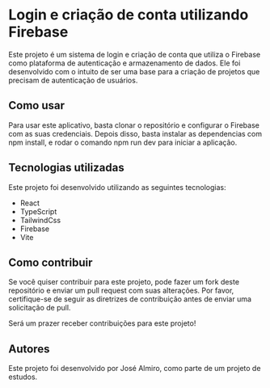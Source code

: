 <h1>Login e criação de conta utilizando Firebase</h1>
<p>Este projeto é um sistema de login e criação de conta que utiliza o Firebase como plataforma de autenticação e armazenamento de dados. Ele foi desenvolvido com o intuito de ser uma base para a criação de projetos que precisam de autenticação de usuários.</p>

<h2>Como usar</h1>
<p>Para usar este aplicativo, basta clonar o repositório e configurar o Firebase com as suas credenciais. Depois disso, basta instalar as dependencias com npm install, e rodar o comando npm run dev para iniciar a aplicação.</p>

<h2>Tecnologias utilizadas</h2>
<p>Este projeto foi desenvolvido utilizando as seguintes tecnologias:</p>
<ul>
<li>React</li>
<li>TypeScript</li>
<li>TailwindCss</li>
<li>Firebase</li>
<li>Vite</li>
</ul>

<h2>Como contribuir</h2>
<p>Se você quiser contribuir para este projeto, pode fazer um fork deste repositório e enviar um pull request com suas alterações. Por favor, certifique-se de seguir as diretrizes de contribuição antes de enviar uma solicitação de pull.</p>

Será um prazer receber contribuições para este projeto!

<h2>Autores</h2>
<p>Este projeto foi desenvolvido por José Almiro, como parte de um projeto de estudos.</p>

